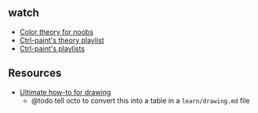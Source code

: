 ## watch
* [Color theory for noobs](https://www.youtube.com/watch?v=AvgCkHrcj90)
* [Ctrl-paint's theory playlist](https://www.youtube.com/playlist?list=PLI68ClDpxTYRrtNyfr6TiPUz2-NChHZhx)
* [Ctrl-paint's playlists](https://www.youtube.com/user/ctrlpainter/playlists)


## Resources
* [Ultimate how-to for drawing](https://drive.google.com/file/d/11V_B09PD32bWgbFlZ8KtIkU4J-n-xXw_/view)
    * @todo tell octo to convert this into a table in a `learn/drawing.md` file